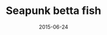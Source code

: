 ---
layout:     post
title:      "Seapunk betta fish"
date:       2015-06-24
categories: art
imgsrc:     http://65.media.tumblr.com/0680ec4e6bb4a951f3fb02f7fde7a12b/tumblr_nqh2hmaOMb1tw0twyo1_r1_1280.png
---